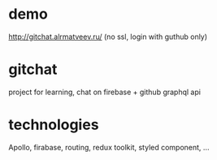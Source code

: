 # demo
http://gitchat.alrmatveev.ru/
(no ssl, login with guthub only)

# gitchat
project for learning, chat on firebase + github graphql api

# technologies
Apollo, firabase, routing, redux toolkit, styled component, ...
